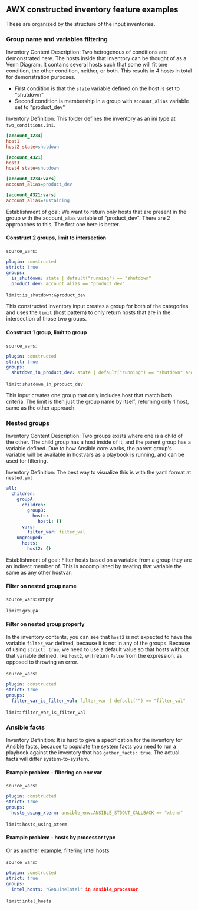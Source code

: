 ## AWX constructed inventory feature examples

These are organized by the structure of the input inventories.

### Group name and variables filtering

Inventory Content Description:
Two hetrogenous of conditions are demonstrated here.
The hosts inside that inventory can be thought of as a Venn Diagram.
It contains several hosts such that some will fit one condition, the other condition,
neither, or both. This results in 4 hosts in total for demonstration purposes.
 - First condition is that the `state` variable defined on the host is set to "shutdown"
 - Second condition is membership in a group with `account_alias` variable set to "product_dev"

Inventory Definition:
This folder defines the inventory as an ini type at `two_conditions.ini`.

```ini
[account_1234]
host1
host2 state=shutdown

[account_4321]
host3
host4 state=shutdown

[account_1234:vars]
account_alias=product_dev

[account_4321:vars]
account_alias=sustaining
```

Establishment of goal:
We want to return only hosts that are present in the group with the
account_alias variable of "product_dev".
There are 2 approaches to this. The first one here is better.

#### Construct 2 groups, limit to intersection

`source_vars`:

```yaml
plugin: constructed
strict: true
groups:
  is_shutdown: state | default("running") == "shutdown"
  product_dev: account_alias == "product_dev"
```

`limit`: `is_shutdown:&product_dev`

This constructed inventory input creates a group for both of the categories
and uses the `limit` (host pattern) to only return hosts that are in the
intersection of those two groups.

#### Construct 1 group, limit to group

`source_vars`:

```yaml
plugin: constructed
strict: true
groups:
  shutdown_in_product_dev: state | default("running") == "shutdown" and account_alias == "product_dev"
```

`limit`: `shutdown_in_product_dev`

This input creates one group that only includes host that match both criteria.
The limit is then just the group name by itself, returning only 1 host,
same as the other approach.

### Nested groups

Inventory Content Description:
Two groups exists where one is a child of the other.
The child group has a host inside of it, and the parent group has a variable defined.
Due to how Ansible core works, the parent group's variable will be available in
hostvars as a playbook is running, and can be used for filtering.

Inventory Definition:
The best way to visualize this is with the yaml format at `nested.yml`

```yaml
all:
  children:
    groupA:
      children:
        groupB:
          hosts:
            host1: {}
      vars:
        filter_var: filter_val
    ungrouped:
      hosts:
        host2: {}
```

Establishment of goal:
Filter hosts based on a variable from a group they are an indirect member of.
This is accomplished by treating that variable the same as any other hostvar.

#### Filter on nested group name

`source_vars`: empty

`limit`: `groupA`

#### Filter on nested group property

In the inventory contents, you can see that `host2` is not expected to have
the variable `filter_var` defined, because it is not in any of the groups.
Because of using `strict: true`, we need to use a default value so that
hosts without that variable defined, like `host2`, will return `False`
from the expression, as opposed to throwing an error.

`source_vars`:

```yaml
plugin: constructed
strict: true
groups:
  filter_var_is_filter_val: filter_var | default("") == "filter_val"
```

`limit`: `filter_var_is_filter_val`

### Ansible facts

Inventory Definition:
It is hard to give a specification for the inventory for Ansible facts,
because to populate the system facts you need to run a playbook against
the inventory that has `gather_facts: true`.
The actual facts will differ system-to-system.

#### Example problem - filtering on env var

`source_vars`:

```yaml
plugin: constructed
strict: true
groups:
  hosts_using_xterm: ansible_env.ANSIBLE_STDOUT_CALLBACK == "xterm"
```

`limit`: `hosts_using_xterm`

#### Example problem - hosts by processor type

Or as another example, filtering Intel hosts

`source_vars`:

```yaml
plugin: constructed
strict: true
groups:
  intel_hosts: "GenuineIntel" in ansible_processor
```

`limit`: `intel_hosts`
